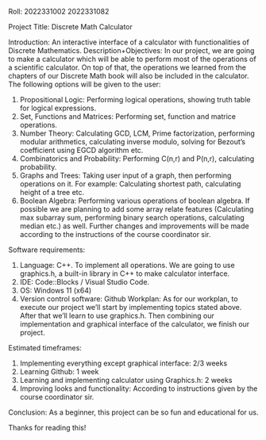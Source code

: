 Roll: 
2022331002
2022331082

Project Title: Discrete Math Calculator

Introduction: An interactive interface of a calculator with functionalities of Discrete
Mathematics.
Description+Objectives: In our project, we are going to make a calculator which will be able
to perform most of the operations of a scientific calculator. On top of that, the operations we
learned from the chapters of our Discrete Math book will also be included in the calculator. The
following options will be given to the user:
1. Propositional Logic: Performing logical operations, showing truth table for logical
expressions.
2. Set, Functions and Matrices: Performing set, function and matrice operations.
3. Number Theory: Calculating GCD, LCM, Prime factorization, performing modular
arithmetics, calculating inverse modulo, solving for Bezout’s coefficient using EGCD
algorithm etc.
4. Combinatorics and Probability: Performing C(n,r) and P(n,r), calculating probability.
5. Graphs and Trees: Taking user input of a graph, then performing operations on it. For
example: Calculating shortest path, calculating height of a tree etc.
6. Boolean Algebra: Performing various operations of boolean algebra.
If possible we are planning to add some array relate features (Calculating max subarray sum,
performing binary search operations, calculating median etc.) as well. Further changes and
improvements will be made according to the instructions of the course coordinator sir.

Software requirements:
1. Language: C++. To implement all operations. We are going to use graphics.h, a built-in
library in C++ to make calculator interface.
2. IDE: Code::Blocks / Visual Studio Code.
3. OS: Windows 11 (x64)
4. Version control software: Github
Workplan:
As for our workplan, to execute our project we’ll start by implementing topics stated above. After
that we’ll learn to use graphics.h. Then combining our implementation and graphical interface of
the calculator, we finish our project.

Estimated timeframes:
1. Implementing everything except graphical interface: 2/3 weeks
2. Learning Github: 1 week
3. Learning and implementing calculator using Graphics.h: 2 weeks
4. Improving looks and functionality: According to instructions given by the course
coordinator sir.

Conclusion: As a beginner, this project can be so fun and educational for us.

Thanks for reading this!
